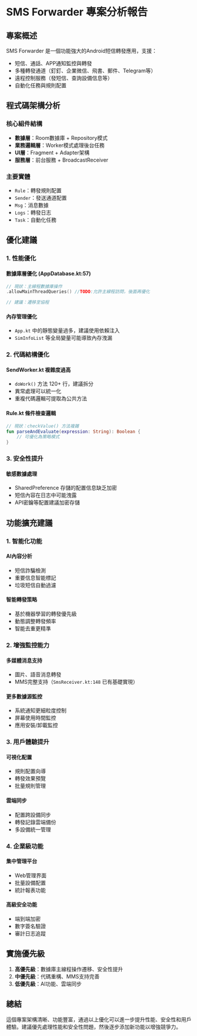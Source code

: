 # SMS Forwarder 專案分析報告

## 專案概述

SMS Forwarder 是一個功能強大的Android短信轉發應用，支援：
- 短信、通話、APP通知監控與轉發
- 多種轉發通道（釘釘、企業微信、飛書、郵件、Telegram等）
- 遠程控制服務（發短信、查詢設備信息等）
- 自動化任務與規則配置

## 程式碼架構分析

### 核心組件結構

- **數據層**：Room數據庫 + Repository模式
- **業務邏輯層**：Worker模式處理後台任務
- **UI層**：Fragment + Adapter架構
- **服務層**：前台服務 + BroadcastReceiver

### 主要實體

- `Rule`：轉發規則配置
- `Sender`：發送通道配置
- `Msg`：消息數據
- `Logs`：轉發日志
- `Task`：自動化任務

## 優化建議

### 1. 性能優化

#### 數據庫層優化 (AppDatabase.kt:57)
```kotlin
// 現狀：主線程數據庫操作
.allowMainThreadQueries() //TODO:允許主線程訪問，後面再優化

// 建議：遷移至協程
```

#### 內存管理優化
- `App.kt` 中的靜態變量過多，建議使用依賴注入
- `SimInfoList` 等全局變量可能導致內存洩漏

### 2. 代碼結構優化

#### SendWorker.kt 複雜度過高
- `doWork()` 方法 120+ 行，建議拆分
- 異常處理可以統一化
- 重複代碼邏輯可提取為公共方法

#### Rule.kt 條件檢查邏輯
```kotlin
// 現狀：checkValue() 方法複雜
fun parseAndEvaluate(expression: String): Boolean {
    // 可優化為策略模式
}
```

### 3. 安全性提升

#### 敏感數據處理
- SharedPreference 存儲的配置信息缺乏加密
- 短信內容在日志中可能洩露
- API密鑰等配置建議加密存儲

## 功能擴充建議

### 1. 智能化功能

#### AI內容分析
- 短信詐騙檢測
- 重要信息智能標記
- 垃圾短信自動過濾

#### 智能轉發策略
- 基於機器學習的轉發優先級
- 動態調整轉發頻率
- 智能去重更精準

### 2. 增強監控能力

#### 多媒體消息支持
- 圖片、語音消息轉發
- MMS完整支持（`SmsReceiver.kt:148` 已有基礎實現）

#### 更多數據源監控
- 系統通知更細粒度控制
- 屏幕使用時間監控
- 應用安裝/卸載監控

### 3. 用戶體驗提升

#### 可視化配置
- 規則配置向導
- 轉發效果預覽
- 批量規則管理

#### 雲端同步
- 配置跨設備同步
- 轉發記錄雲端備份
- 多設備統一管理

### 4. 企業級功能

#### 集中管理平台
- Web管理界面
- 批量設備配置
- 統計報表功能

#### 高級安全功能
- 端到端加密
- 數字簽名驗證
- 審計日志追蹤

## 實施優先級

1. **高優先級**：數據庫主線程操作遷移、安全性提升
2. **中優先級**：代碼重構、MMS支持完善
3. **低優先級**：AI功能、雲端同步

## 總結

這個專案架構清晰、功能豐富，通過以上優化可以進一步提升性能、安全性和用戶體驗。建議優先處理性能和安全性問題，然後逐步添加新功能以增強競爭力。